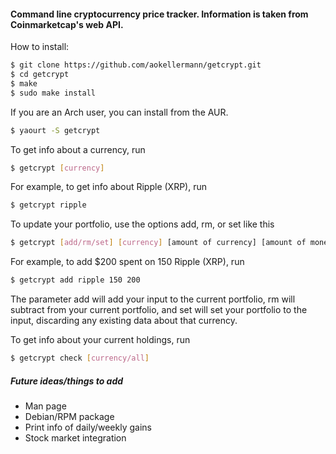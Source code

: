 ####  Command line cryptocurrency price tracker. Information is taken from Coinmarketcap's web API.

How to install:
```bash
$ git clone https://github.com/aokellermann/getcrypt.git
$ cd getcrypt
$ make
$ sudo make install
```
If you are an Arch user, you can install from the AUR.
```bash
$ yaourt -S getcrypt
```
To get info about a currency, run
```bash
$ getcrypt [currency]
```
For example, to get info about Ripple (XRP), run
```bash
$ getcrypt ripple
```
To update your portfolio, use the options add, rm, or set like this
```bash
$ getcrypt [add/rm/set] [currency] [amount of currency] [amount of money spent]
```
For example, to add $200 spent on 150 Ripple (XRP), run
```bash
$ getcrypt add ripple 150 200
```
The parameter add will add your input to the current portfolio, rm will subtract from your current portfolio, and set will set your portfolio to the input, discarding any existing data about that currency.

To get info about your current holdings, run
```bash
$ getcrypt check [currency/all]
```

##### Future ideas/things to add
* Man page
* Debian/RPM package
* Print info of daily/weekly gains
* Stock market integration